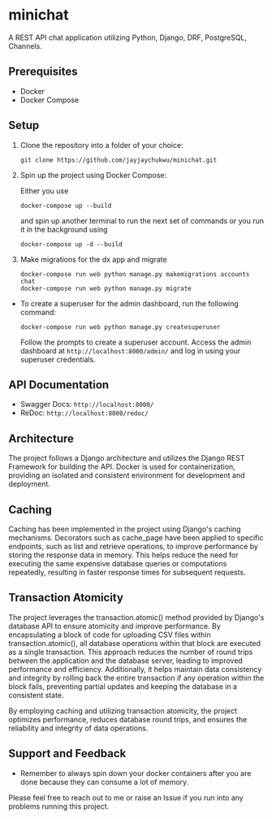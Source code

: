 # minichat

A REST API chat application utilizing Python, Django, DRF, PostgreSQL, Channels.

## Prerequisites

- Docker
- Docker Compose

## Setup

1. Clone the repository into a folder of your choice:

   ```shell
   git clone https://github.com/jayjaychukwu/minichat.git
   ```

2. Spin up the project using Docker Compose:

   Either you use

    ```shell
    docker-compose up --build
    ```

   and spin up another terminal to run the next set of commands or you run it in the background using

   ```shell
   docker-compose up -d --build
   ```

3. Make migrations for the dx app and migrate

   ```shell
   docker-compose run web python manage.py makemigrations accounts chat
   docker-compose run web python manage.py migrate
   ```

- To create a superuser for the admin dashboard, run the following command:
  
    ```shell
    docker-compose run web python manage.py createsuperuser
    ```

    Follow the prompts to create a superuser account.
    Access the admin dashboard at `http://localhost:8000/admin/` and log in using your superuser credentials.

## API Documentation

- Swagger Docs: `http://localhost:8000/`
- ReDoc: `http://localhost:8000/redoc/`

## Architecture

The project follows a Django architecture and utilizes the Django REST Framework for building the API. Docker is used for containerization, providing an isolated and consistent environment for development and deployment.

## Caching

Caching has been implemented in the project using Django's caching mechanisms. Decorators such as cache_page have been applied to specific endpoints, such as list and retrieve operations, to improve performance by storing the response data in memory. This helps reduce the need for executing the same expensive database queries or computations repeatedly, resulting in faster response times for subsequent requests.

## Transaction Atomicity

The project leverages the transaction.atomic() method provided by Django's database API to ensure atomicity and improve performance. By encapsulating a block of code for uploading CSV files within transaction.atomic(), all database operations within that block are executed as a single transaction. This approach reduces the number of round trips between the application and the database server, leading to improved performance and efficiency. Additionally, it helps maintain data consistency and integrity by rolling back the entire transaction if any operation within the block fails, preventing partial updates and keeping the database in a consistent state.

By employing caching and utilizing transaction atomicity, the project optimizes performance, reduces database round trips, and ensures the reliability and integrity of data operations.

## Support and Feedback

- Remember to always spin down your docker containers after you are done because they can consume a lot of memory.

Please feel free to reach out to me or raise an Issue if you run into any problems running this project.
